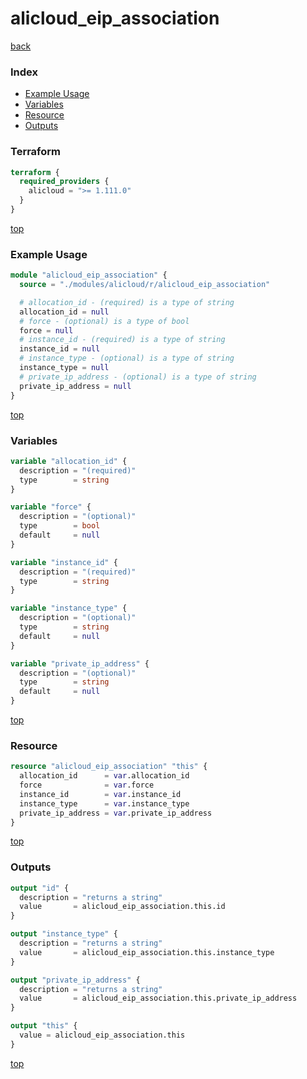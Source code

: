 # alicloud_eip_association

[back](../alicloud.md)

### Index

- [Example Usage](#example-usage)
- [Variables](#variables)
- [Resource](#resource)
- [Outputs](#outputs)

### Terraform

```terraform
terraform {
  required_providers {
    alicloud = ">= 1.111.0"
  }
}
```

[top](#index)

### Example Usage

```terraform
module "alicloud_eip_association" {
  source = "./modules/alicloud/r/alicloud_eip_association"

  # allocation_id - (required) is a type of string
  allocation_id = null
  # force - (optional) is a type of bool
  force = null
  # instance_id - (required) is a type of string
  instance_id = null
  # instance_type - (optional) is a type of string
  instance_type = null
  # private_ip_address - (optional) is a type of string
  private_ip_address = null
}
```

[top](#index)

### Variables

```terraform
variable "allocation_id" {
  description = "(required)"
  type        = string
}

variable "force" {
  description = "(optional)"
  type        = bool
  default     = null
}

variable "instance_id" {
  description = "(required)"
  type        = string
}

variable "instance_type" {
  description = "(optional)"
  type        = string
  default     = null
}

variable "private_ip_address" {
  description = "(optional)"
  type        = string
  default     = null
}
```

[top](#index)

### Resource

```terraform
resource "alicloud_eip_association" "this" {
  allocation_id      = var.allocation_id
  force              = var.force
  instance_id        = var.instance_id
  instance_type      = var.instance_type
  private_ip_address = var.private_ip_address
}
```

[top](#index)

### Outputs

```terraform
output "id" {
  description = "returns a string"
  value       = alicloud_eip_association.this.id
}

output "instance_type" {
  description = "returns a string"
  value       = alicloud_eip_association.this.instance_type
}

output "private_ip_address" {
  description = "returns a string"
  value       = alicloud_eip_association.this.private_ip_address
}

output "this" {
  value = alicloud_eip_association.this
}
```

[top](#index)